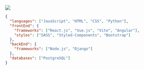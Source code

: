 <img src="https://i.imgur.com/xyRYDEs.jpg" width="auto" />

```json
{
  "languages": ["JavaScript", "HTML", "CSS", "Python"],
  "frontEnd": {
    "frameworks": ["React.js", "Vue.js", "Vite", "Angular"],
    "styles": ["SASS", "Styled‑Components", "Bootstrap"]
  },
  "backEnd": {
    "frameworks": ["Node.js", "Django"]
  },
  "databases": ["PostgreSQL"]
}
